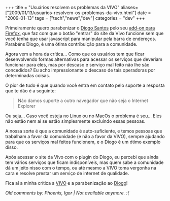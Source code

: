 +++
title = "Usuários resolvem os problemas da VIVO"
aliases=["2009/01/13/usuarios-resolvem-os-problemas-da-vivo.html"]
date = "2009-01-13"
tags = ["tech","news","dev"]
categories = "dev"
+++

Primeiramente quero parabenizar o
[Diogo Santos](http://blog.diogosantos.com/2009/01/acesse-o-vivo-online-com-avoi-um-complemento-para-firefox/)
pelo seu [add-on para Firefox](http://diogosantos.com/avoi/ "AVOI"),
que faz com que o botão "entrar" do site da Vivo funcione sem que você
tenha que usar javascript para manipular pela barra de
endereços. Parabéns Diogo, é uma ótima contribuição para a comunidade.

Agora vem a hora da crítica... Como que os usuários tem que ficar
desenvolvendo formas alternativas para acessar os serviços que
deveriam funcionar para eles, mas por descaso e serviço mal feito não
lhe são concedidos? Eu acho impressionante o descaso de tais
operadoras por determinadas coisas.

O pior de tudo é que quando você entra em contato pelo suporte a
resposta que te dão é a seguinte:

> Não damos suporte a outro navegador que não seja o Internet Explorer

Ou seja... Caso você esteja no Linux ou no MacOs o problema é
seu... Eles não estão nem aí se estão simplesmente excluindo essas
pessoas.

A nossa sorte é que a comunidade é auto-suficiente, e temos pessoas
que trabalham a favor da comunidade (e não a favor da VIVO), sempre
ajudando para que os serviços mal feitos funcionem, e o Diogo é um
ótimo exemplo disso.

Após acessar o site da Vivo com o plugin do Diogo, eu percebi que
ainda tem vários serviços que ficam indisponíveis, mas quem sabe a
comunidade dá um jeito nisso com o tempo, ou até mesmo a VIVO toma
vergonha na cara e resolve prestar um serviço de internet de
qualidade.

Fica aí a minha crítica a
[VIVO](http://www.vivo.com.br "Site de má qualidade da VIVO")
e a parabenização ao [Diogo](http://diogosantos.com/ "Site do Diogo")!



_Old comments by: Phoenix, Igor | Not available anymore. :(_

